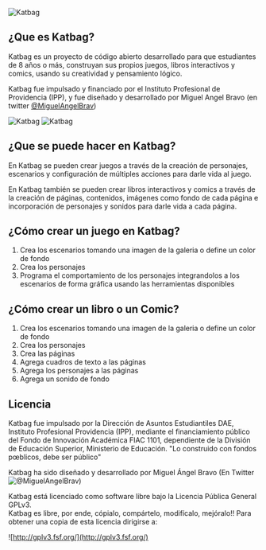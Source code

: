 ![Katbag](/../master/katbag/res/drawable-xhdpi/katbag_about_logo.png?raw=true)

## ¿Que es Katbag?
Katbag es un proyecto de código abierto desarrollado para que estudiantes de 8 años o más, construyan sus propios juegos, libros interactivos y comics, usando su creatividad y pensamiento lógico. 

Katbag fue impulsado y financiado por el Instituto Profesional de Providencia (IPP), y fue diseñado y desarrollado por Miguel Angel Bravo (en twitter [@MiguelAngelBrav](http://twitter.com/miguelangelbrav))

![Katbag](/../master/katbag/res/drawable-xhdpi/katbag_about_01.png?raw=true)   ![Katbag](/../master/katbag/res/drawable-xhdpi/katbag_about_02.png?raw=true)

## ¿Que se puede hacer en Katbag?
En Katbag se pueden crear juegos a través de la creación de personajes, escenarios y configuración de múltiples acciones para darle vida al juego.

En Katbag también se pueden crear libros interactivos y comics a través de la creación de páginas, contenidos, imágenes como fondo de cada página e incorporación de personajes y sonidos para darle vida a cada página.

## ¿Cómo crear un juego en Katbag?
1. Crea los escenarios tomando una imagen de la galeria o define un color de fondo
2. Crea los personajes
3. Programa el comportamiento de los personajes integrandolos a los escenarios de forma gráfica usando las herramientas disponibles

## ¿Cómo crear un libro o un Comic?
1. Crea los escenarios tomando una imagen de la galeria o define un color de fondo
2. Crea los personajes
3. Crea las páginas
4. Agrega cuadros de texto a las páginas
5. Agrega los personajes a las páginas
5. Agrega un sonido de fondo

## Licencia
Katbag fue impulsado por la Dirección de Asuntos Estudiantiles DAE, Instituto Profesional Providencia (IPP), 
mediante el financiamiento público del Fondo de Innovación Académica FIAC 1101, dependiente de la División de Educación Superior, Ministerio de Educación. "Lo construido con fondos pœblicos, debe ser público"

Katbag ha sido diseñado y desarrollado por Miguel Ángel Bravo (En Twitter ![@MiguelAngelBrav](http://twitter.com/MiguelAngelBrav/))

Katbag está licenciado como software libre bajo la Licencia Pública General GPLv3.  
Katbag es libre, por ende, cópialo, compártelo, modifícalo, mejóralo!!
Para obtener una copia de esta licencia dirigirse a:

![http://gplv3.fsf.org/](http://gplv3.fsf.org/)

